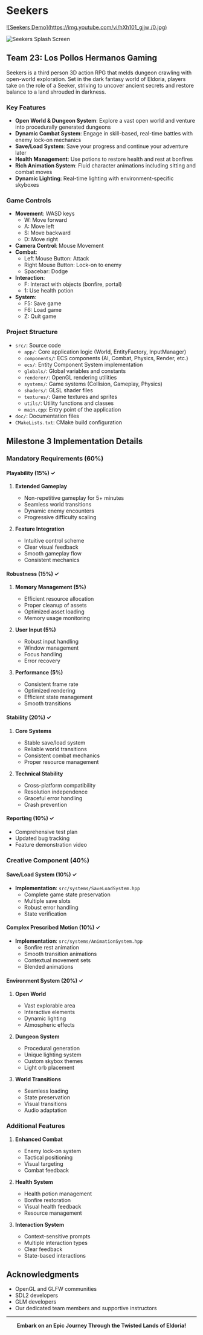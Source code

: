 # Seekers

[![Seekers Demo](https://img.youtube.com/vi/hXh101_gjjw /0.jpg)](https://www.youtube.com/watch?v=hXh101_gjjw )

![Seekers Splash Screen](doc/Splashscreen.jpg)

## Team 23: Los Pollos Hermanos Gaming

Seekers is a third person 3D action RPG that melds dungeon crawling with open-world exploration. Set in the dark fantasy world of Eldoria, players take on the role of a Seeker, striving to uncover ancient secrets and restore balance to a land shrouded in darkness.

### Key Features

- **Open World & Dungeon System**: Explore a vast open world and venture into procedurally generated dungeons
- **Dynamic Combat System**: Engage in skill-based, real-time battles with enemy lock-on mechanics
- **Save/Load System**: Save your progress and continue your adventure later
- **Health Management**: Use potions to restore health and rest at bonfires
- **Rich Animation System**: Fluid character animations including sitting and combat moves
- **Dynamic Lighting**: Real-time lighting with environment-specific skyboxes

### Game Controls

- **Movement**: WASD keys
  - W: Move forward
  - A: Move left
  - S: Move backward
  - D: Move right
- **Camera Control**: Mouse Movement
- **Combat**:
  - Left Mouse Button: Attack
  - Right Mouse Button: Lock-on to enemy
  - Spacebar: Dodge
- **Interaction**:
  - F: Interact with objects (bonfire, portal)
  - 1: Use health potion
- **System**:
  - F5: Save game
  - F6: Load game
  - Z: Quit game

### Project Structure

- `src/`: Source code
  - `app/`: Core application logic (World, EntityFactory, InputManager)
  - `components/`: ECS components (AI, Combat, Physics, Render, etc.)
  - `ecs/`: Entity Component System implementation
  - `globals/`: Global variables and constants
  - `renderer/`: OpenGL rendering utilities
  - `systems/`: Game systems (Collision, Gameplay, Physics)
  - `shaders/`: GLSL shader files
  - `textures/`: Game textures and sprites
  - `utils/`: Utility functions and classes
  - `main.cpp`: Entry point of the application
- `doc/`: Documentation files
- `CMakeLists.txt`: CMake build configuration

## Milestone 3 Implementation Details

### Mandatory Requirements (60%)

#### Playability (15%) ✓

1. **Extended Gameplay**
   - Non-repetitive gameplay for 5+ minutes
   - Seamless world transitions
   - Dynamic enemy encounters
   - Progressive difficulty scaling

2. **Feature Integration**
   - Intuitive control scheme
   - Clear visual feedback
   - Smooth gameplay flow
   - Consistent mechanics

#### Robustness (15%) ✓

1. **Memory Management (5%)**
   - Efficient resource allocation
   - Proper cleanup of assets
   - Optimized asset loading
   - Memory usage monitoring

2. **User Input (5%)**
   - Robust input handling
   - Window management
   - Focus handling
   - Error recovery

3. **Performance (5%)**
   - Consistent frame rate
   - Optimized rendering
   - Efficient state management
   - Smooth transitions

#### Stability (20%) ✓

1. **Core Systems**
   - Stable save/load system
   - Reliable world transitions
   - Consistent combat mechanics
   - Proper resource management

2. **Technical Stability**
   - Cross-platform compatibility
   - Resolution independence
   - Graceful error handling
   - Crash prevention

#### Reporting (10%) ✓
- Comprehensive test plan
- Updated bug tracking
- Feature demonstration video

### Creative Component (40%)

#### Save/Load System (10%) ✓
- **Implementation**: `src/systems/SaveLoadSystem.hpp`
  - Complete game state preservation
  - Multiple save slots
  - Robust error handling
  - State verification

#### Complex Prescribed Motion (10%) ✓
- **Implementation**: `src/systems/AnimationSystem.hpp`
  - Bonfire rest animation
  - Smooth transition animations
  - Contextual movement sets
  - Blended animations

#### Environment System (20%) ✓

1. **Open World**
   - Vast explorable area
   - Interactive elements
   - Dynamic lighting
   - Atmospheric effects

2. **Dungeon System**
   - Procedural generation
   - Unique lighting system
   - Custom skybox themes
   - Light orb placement

3. **World Transitions**
   - Seamless loading
   - State preservation
   - Visual transitions
   - Audio adaptation

### Additional Features

1. **Enhanced Combat**
   - Enemy lock-on system
   - Tactical positioning
   - Visual targeting
   - Combat feedback

2. **Health System**
   - Health potion management
   - Bonfire restoration
   - Visual health feedback
   - Resource management

3. **Interaction System**
   - Context-sensitive prompts
   - Multiple interaction types
   - Clear feedback
   - State-based interactions

## Acknowledgments

- OpenGL and GLFW communities
- SDL2 developers
- GLM developers
- Our dedicated team members and supportive instructors

---

<p align="center">
    <strong>Embark on an Epic Journey Through the Twisted Lands of Eldoria!</strong>
</p>
